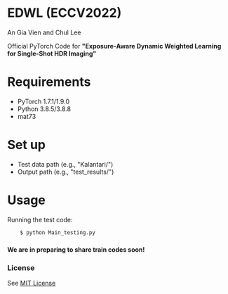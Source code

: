 # EDWL (ECCV2022)

An Gia Vien and Chul Lee

Official PyTorch Code for **"Exposure-Aware Dynamic Weighted Learning for Single-Shot HDR Imaging"**

# Requirements
- PyTorch 1.7.1/1.9.0
- Python 3.8.5/3.8.8
- mat73

# Set up
- Test data path (e.g., "Kalantari/")
- Output path (e.g., "test_results/")

# Usage
Running the test code:
```
    $ python Main_testing.py
```

###
**We are in preparing to share train codes soon!**

### License
See [MIT License](https://github.com/viengiaan/EDWL/blob/main/LICENSE)
